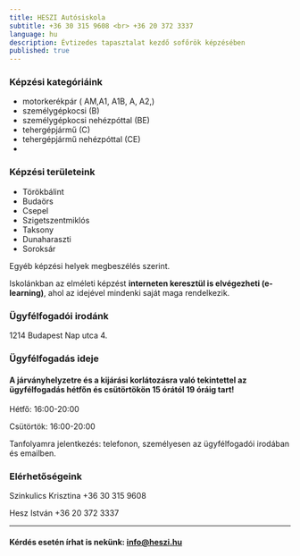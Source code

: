 ```yaml
---
title: HESZI Autósiskola
subtitle: +36 30 315 9608 <br> +36 20 372 3337
language: hu
description: Évtizedes tapasztalat kezdő sofőrök képzésében
published: true
---
```


### Képzési kategóriáink

- motorkerékpár ( AM,A1, A1B, A, A2,)
- személygépkocsi (B)
- személygépkocsi nehézpóttal (BE)
- tehergépjármű (C)
- tehergépjármű nehézpóttal (CE)
-
### Képzési területeink

- Törökbálint
- Budaörs
- Csepel
- Szigetszentmiklós
- Taksony
- Dunaharaszti
- Soroksár

Egyéb képzési helyek megbeszélés szerint.

Iskolánkban az elméleti képzést **interneten keresztül is elvégezheti (e-learning)**, ahol az idejével mindenki saját maga rendelkezik. 

### Ügyfélfogadói irodánk

1214 Budapest Nap utca 4.

### Ügyfélfogadás ideje


#### A járványhelyzetre és a kijárási korlátozásra való tekintettel az ügyfélfogadás hétfőn és csütörtökön 15 órától 19 óráig tart!

Hétfő: 16:00-20:00

Csütörtök: 16:00-20:00

Tanfolyamra jelentkezés: telefonon, személyesen az ügyfélfogadói irodában és emailben. 

### Elérhetőségeink

Szinkulics Krisztina +36 30 315 9608

Hesz István +36 20 372 3337

---

####  Kérdés esetén írhat is nekünk: [info@heszi.hu](mailto:info@heszi.hu?subject=[Jogosítvány])
